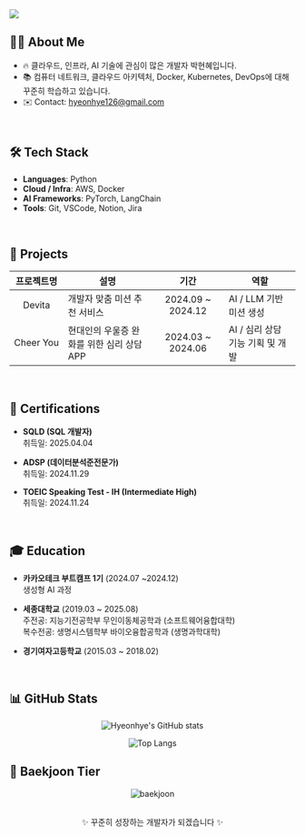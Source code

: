 <!--
## Hi there 👋

**hyeonhye126/hyeonhye126** is a ✨ _special_ ✨ repository because its `README.md` (this file ) appears on your GitHub profile.  

Here are some ideas to get you started:

- 🔭 I’m currently working on ...
- 🌱 I’m currently learning ...
- 👯 I’m looking to collaborate on ...
- 🤔 I’m looking for help with ...
- 💬 Ask me about ...
- 📫 How to reach me: ...
- 😄 Pronouns: ...
- ⚡ Fun fact: ...
-->

<!-- 배너 이미지 -->
<img src="https://capsule-render.vercel.app/api?type=waving&color=0:6A5ACD,100:00BFFF&height=200&section=header&text=Welcome%20to%20Hyeonhye's%20Github!%20👋&fontSize=40" />


## 🙋‍♀️ About Me
- 🔥 클라우드, 인프라, AI 기술에 관심이 많은 개발자 박현혜입니다.
- 📚 컴퓨터 네트워크, 클라우드 아키텍처, Docker, Kubernetes, DevOps에 대해 꾸준히 학습하고 있습니다.
- ✉️ Contact: hyeonhye126@gmail.com

<br>

## 🛠 Tech Stack  
- **Languages**: Python  
- **Cloud / Infra**: AWS, Docker  
- **AI Frameworks**: PyTorch, LangChain  
- **Tools**: Git, VSCode, Notion, Jira

<br>

## 🚀 Projects
<table>
  <thead>
    <tr>
      <th align="center" width="140px">프로젝트명</th>
      <th align="center" width="350px">설명</th>
      <th align="center" width="200px">기간</th>
      <th align="center" width="260px">역할</th>
    </tr>
  </thead>
  <tbody>
    <tr>
      <td align="center">Devita</td>
      <td>개발자 맞춤 미션 추천 서비스</td>
      <td align="center">2024.09 ~ 2024.12</td>
      <td>AI / LLM 기반 미션 생성</td>
    </tr>
    <tr>
      <td align="center">Cheer You</td>
      <td>현대인의 우울증 완화를 위한 심리 상담 APP</td>
      <td align="center">2024.03 ~ 2024.06</td>
      <td>AI / 심리 상담 기능 기획 및 개발</td>
    </tr>
  </tbody>
</table>

<br>

## 🏅 Certifications

- **SQLD (SQL 개발자)**  
  취득일: 2025.04.04

- **ADSP (데이터분석준전문가)**  
  취득일: 2024.11.29 

- **TOEIC Speaking Test - IH (Intermediate High)**  
  취득일: 2024.11.24  

<br>

## 🎓 Education
- **카카오테크 부트캠프 1기** (2024.07 ~2024.12)  
  생성형 AI 과정
  
- **세종대학교** (2019.03 ~ 2025.08)  
  주전공: 지능기전공학부 무인이동체공학과 (소프트웨어융합대학)  
  복수전공: 생명시스템학부 바이오융합공학과 (생명과학대학)

- **경기여자고등학교** (2015.03 ~ 2018.02)  

<br>

## 📊 GitHub Stats

<div align="center">

  ![Hyeonhye's GitHub stats](https://github-readme-stats.vercel.app/api?username=hyeonhye126&show_icons=true&theme=default)

  ![Top Langs](https://github-readme-stats.vercel.app/api/top-langs/?username=hyeonhye126&layout=compact)

</div>  


## 🏅 Baekjoon Tier

<div align="center">

  <img src="http://mazassumnida.wtf/api/v2/generate_badge?boj=hyeonhye126" alt="baekjoon" />

</div>  

<br>

<!-- Footer처럼 귀여운 문구 -->
<p align="center">
  ✨ 꾸준히 성장하는 개발자가 되겠습니다 ✨
</p>
